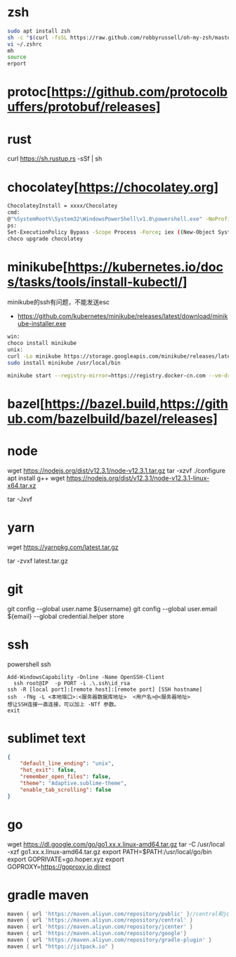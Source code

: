 
# zsh
```bash
sudo apt install zsh
sh -c "$(curl -fsSL https://raw.github.com/robbyrussell/oh-my-zsh/master/tools/install.sh)"
vi ~/.zshrc
mh
source
erport
```

# protoc[https://github.com/protocolbuffers/protobuf/releases]


# rust
curl https://sh.rustup.rs -sSf | sh

# chocolatey[https://chocolatey.org]
```bash
ChocolateyInstall = xxxx/Chocolatey
cmd:
@"%SystemRoot%\System32\WindowsPowerShell\v1.0\powershell.exe" -NoProfile -InputFormat None -ExecutionPolicy Bypass -Command "iex ((New-Object System.Net.WebClient).DownloadString('https://chocolatey.org/install.ps1'))" && SET "PATH=%PATH%;%ALLUSERSPROFILE%\chocolatey\bin"
ps:
Set-ExecutionPolicy Bypass -Scope Process -Force; iex ((New-Object System.Net.WebClient).DownloadString('https://chocolatey.org/install.ps1'))
choco upgrade chocolatey
```


# minikube[https://kubernetes.io/docs/tasks/tools/install-kubectl/]
minikube的ssh有问题，不能发送esc
- https://github.com/kubernetes/minikube/releases/latest/download/minikube-installer.exe
```bash
win:
choco install minikube
unix:
curl -Lo minikube https://storage.googleapis.com/minikube/releases/latest/minikube-linux-amd64 && chmod +x minikube
sudo install minikube /usr/local/bin

minikube start --registry-mirror=https://registry.docker-cn.com --vm-driver=hyperv --hyperv-virtual-switch "Default Switch"
```


# bazel[https://bazel.build,https://github.com/bazelbuild/bazel/releases]


# node
wget https://nodejs.org/dist/v12.3.1/node-v12.3.1.tar.gz
tar -xzvf
./configure
apt install g++
wget https://nodejs.org/dist/v12.3.1/node-v12.3.1-linux-x64.tar.xz

tar -Jxvf


# yarn
wget https://yarnpkg.com/latest.tar.gz

tar -zvxf latest.tar.gz


# git
git config --global user.name ${username}
git config --global user.email ${email}
--global credential.helper store

# ssh

powershell ssh
```
Add-WindowsCapability -Online -Name OpenSSH-Client
  ssh root@IP  -p PORT -i .\.ssh\id_rsa
ssh -R [local port]:[remote host]:[remote port] [SSH hostname]
ssh  -fNg -L <本地端口>:<服务器数据库地址>  <用户名>@<服务器地址>
想让SSH连接一直连接，可以加上 -NTf 参数。
exit
```

# sublimet text
```json
{
    "default_line_ending": "unix",
    "hot_exit": false,
    "remember_open_files": false,
    "theme": "Adaptive.sublime-theme",
    "enable_tab_scrolling": false
}
```

# go
wget https://dl.google.com/go/go1.xx.x.linux-amd64.tar.gz
tar -C /usr/local -xzf go1.xx.x.linux-amd64.tar.gz
export PATH=$PATH:/usr/local/go/bin
export GOPRIVATE=go.hoper.xyz
export GOPROXY=https://goproxy.io,direct

# gradle maven
```groovy
maven { url 'https://maven.aliyun.com/repository/public' }//central和jcenter的聚合
maven { url 'https://maven.aliyun.com/repository/central' }
maven { url 'https://maven.aliyun.com/repository/jcenter' }
maven { url 'https://maven.aliyun.com/repository/google'}
maven { url 'https://maven.aliyun.com/repository/gradle-plugin' }
maven { url "https://jitpack.io" }
```